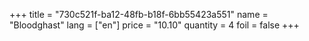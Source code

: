 +++
title = "730c521f-ba12-48fb-b18f-6bb55423a551"
name = "Bloodghast"
lang = ["en"]
price = "10.10"
quantity = 4
foil = false
+++
